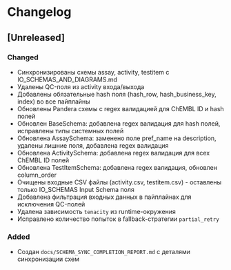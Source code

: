 # Changelog

## [Unreleased]

### Changed

- Синхронизированы схемы assay, activity, testitem с
  IO_SCHEMAS_AND_DIAGRAMS.md
- Удалены QC-поля из activity входа/выхода
- Добавлены обязательные hash поля (hash_row, hash_business_key, index) во все
  пайплайны
- Обновлены Pandera схемы с regex валидацией для ChEMBL ID и hash полей
- Обновлен BaseSchema: добавлена regex валидация для hash полей, исправлены
  типы системных полей
- Обновлена AssaySchema: заменено поле pref_name на description, удалены лишние
  поля, добавлена regex валидация
- Обновлена ActivitySchema: добавлена regex валидация для всех ChEMBL ID полей
- Обновлена TestItemSchema: добавлена regex валидация, обновлен column_order
- Очищены входные CSV файлы (activity.csv, testitem.csv) - оставлены только
  IO_SCHEMAS Input Schema поля
- Добавлена фильтрация входных данных в пайплайнах для исключения QC-полей
- Удалена зависимость `tenacity` из runtime-окружения
- Исправлено количество попыток в fallback-стратегии `partial_retry`

### Added

- Создан `docs/SCHEMA_SYNC_COMPLETION_REPORT.md` с деталями синхронизации схем
